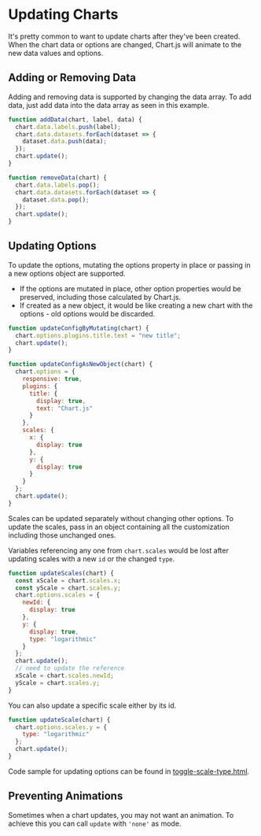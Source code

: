 # Updating Charts

It's pretty common to want to update charts after they've been created. When the chart data or options are changed, Chart.js will animate to the new data values and options.

## Adding or Removing Data

Adding and removing data is supported by changing the data array. To add data, just add data into the data array as seen in this example.

```javascript
function addData(chart, label, data) {
  chart.data.labels.push(label);
  chart.data.datasets.forEach(dataset => {
    dataset.data.push(data);
  });
  chart.update();
}

function removeData(chart) {
  chart.data.labels.pop();
  chart.data.datasets.forEach(dataset => {
    dataset.data.pop();
  });
  chart.update();
}
```

## Updating Options

To update the options, mutating the options property in place or passing in a new options object are supported.

- If the options are mutated in place, other option properties would be preserved, including those calculated by Chart.js.
- If created as a new object, it would be like creating a new chart with the options - old options would be discarded.

```javascript
function updateConfigByMutating(chart) {
  chart.options.plugins.title.text = "new title";
  chart.update();
}

function updateConfigAsNewObject(chart) {
  chart.options = {
    responsive: true,
    plugins: {
      title: {
        display: true,
        text: "Chart.js"
      }
    },
    scales: {
      x: {
        display: true
      },
      y: {
        display: true
      }
    }
  };
  chart.update();
}
```

Scales can be updated separately without changing other options.
To update the scales, pass in an object containing all the customization including those unchanged ones.

Variables referencing any one from `chart.scales` would be lost after updating scales with a new `id` or the changed `type`.

```javascript
function updateScales(chart) {
  const xScale = chart.scales.x;
  const yScale = chart.scales.y;
  chart.options.scales = {
    newId: {
      display: true
    },
    y: {
      display: true,
      type: "logarithmic"
    }
  };
  chart.update();
  // need to update the reference
  xScale = chart.scales.newId;
  yScale = chart.scales.y;
}
```

You can also update a specific scale either by its id.

```javascript
function updateScale(chart) {
  chart.options.scales.y = {
    type: "logarithmic"
  };
  chart.update();
}
```

Code sample for updating options can be found in [toggle-scale-type.html](https://www.chartjs.org/samples/latest/scales/toggle-scale-type.html).

## Preventing Animations

Sometimes when a chart updates, you may not want an animation. To achieve this you can call `update` with `'none'` as mode.
